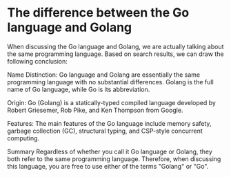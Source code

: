 # The difference between the Go language and Golang
When discussing the Go language and Golang, we are actually talking about the same programming language. Based on search results, we can draw the following conclusion:

Name Distinction: Go language and Golang are essentially the same programming language with no substantial differences. Golang is the full name of Go language, while Go is its abbreviation.

Origin: Go (Golang) is a statically-typed compiled language developed by Robert Griesemer, Rob Pike, and Ken Thompson from Google.

Features: The main features of the Go language include memory safety, garbage collection (GC), structural typing, and CSP-style concurrent computing.

Summary
Regardless of whether you call it Go language or Golang, they both refer to the same programming language. Therefore, when discussing this language, you are free to use either of the terms "Golang" or "Go".
